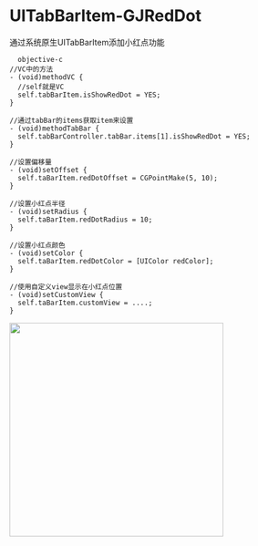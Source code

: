 # UITabBarItem-GJRedDot
通过系统原生UITabBarItem添加小红点功能
```
  objective-c
//VC中的方法
- (void)methodVC {
  //self就是VC
  self.tabBarItem.isShowRedDot = YES;
}

//通过tabBar的items获取item来设置
- (void)methodTabBar {
  self.tabBarController.tabBar.items[1].isShowRedDot = YES;
}

//设置偏移量
- (void)setOffset {
  self.taBarItem.redDotOffset = CGPointMake(5, 10);
}

//设置小红点半径
- (void)setRadius {
  self.taBarItem.redDotRadius = 10;
}

//设置小红点颜色
- (void)setColor {
  self.taBarItem.redDotColor = [UIColor redColor];
}

//使用自定义view显示在小红点位置
- (void)setCustomView {
  self.taBarItem.customView = ....;
}
```
<img src="https://github.com/GJGroup/UITabBarItem-GJRedDot/blob/master/demo.gif" width="375">
